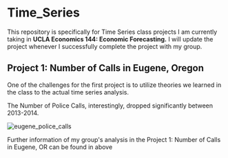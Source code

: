 # Time_Series
This repository is specifically for Time Series class projects I am currently taking in **UCLA Economics 144: Economic Forecasting.**
I will update the project whenever I successfully complete the project with my group.

<h2>Project 1: Number of Calls in Eugene, Oregon</h2>
<p>One of the challenges for the first project is to utilize theories we learned in the class to the actual time series analysis.</p>
<p>The Number of Police Calls, interestingly, dropped significantly between 2013-2014.</p>

![eugene_police_calls](https://user-images.githubusercontent.com/42131127/51965357-259a5180-241e-11e9-8158-80d1d171b793.png)

<p>Further information of my group's analysis in the Project 1: Number of Calls in Eugene, OR can be found in above</p>
